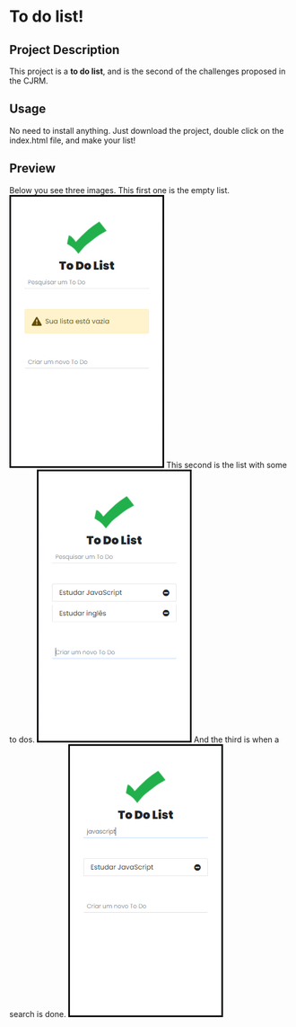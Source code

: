 # To do list!

## Project Description

This project is a **to do list**, and is the second of the challenges proposed in the CJRM.

## Usage

No need to install anything. Just download the project, double click on the index.html file, and make your list!

## Preview

Below you see three images.
This first one is the empty list.
![](to-do-empty.PNG)
This second is the list with some to dos.
![](to-do-filled.PNG)
And the third is when a search is done.
![](to-do-search.PNG)
